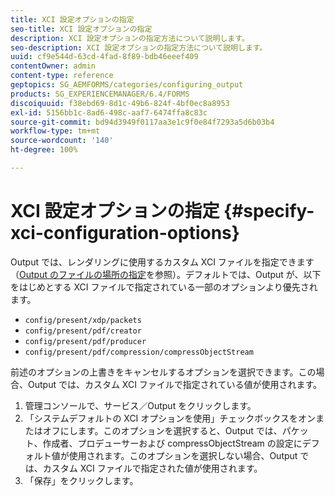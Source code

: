 ```yaml
---
title: XCI 設定オプションの指定
seo-title: XCI 設定オプションの指定
description: XCI 設定オプションの指定方法について説明します。
seo-description: XCI 設定オプションの指定方法について説明します。
uuid: cf9e544d-63cd-4fad-8f89-bdb46eeef409
contentOwner: admin
content-type: reference
geptopics: SG_AEMFORMS/categories/configuring_output
products: SG_EXPERIENCEMANAGER/6.4/FORMS
discoiquuid: f38ebd69-8d1c-49b6-824f-4bf0ec8a8953
exl-id: 5156bb1c-8ad6-498c-aaf7-6474ffa8c83c
source-git-commit: bd94d3949f0117aa3e1c9f0e84f7293a5d6b03b4
workflow-type: tm+mt
source-wordcount: '140'
ht-degree: 100%

---
```


# XCI 設定オプションの指定 {#specify-xci-configuration-options}

Output では、レンダリングに使用するカスタム XCI ファイルを指定できます（[Output のファイルの場所の指定](/help/forms/using/admin-help/specify-file-locations-output.md#specify-file-locations-for-output)を参照）。デフォルトでは、Output が、以下をはじめとする XCI ファイルで指定されている一部のオプションより優先されます。

* `config/present/xdp/packets`
* `config/present/pdf/creator`
* `config/present/pdf/producer`
* `config/present/pdf/compression/compressObjectStream`

前述のオプションの上書きをキャンセルするオプションを選択できます。この場合、Output では、カスタム XCI ファイルで指定されている値が使用されます。

1. 管理コンソールで、サービス／Output をクリックします。
1. 「システムデフォルトの XCI オプションを使用」チェックボックスをオンまたはオフにします。このオプションを選択すると、Output では、パケット、作成者、プロデューサーおよび compressObjectStream の設定にデフォルト値が使用されます。このオプションを選択しない場合、Output では、カスタム XCI ファイルで指定された値が使用されます。
1. 「保存」をクリックします。
